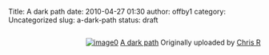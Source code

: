 Title: A dark path
date: 2010-04-27 01:30
author: offby1
category: Uncategorized
slug: a-dark-path
status: draft

<div style="float:right;margin-left:10px;margin-bottom:10px;">

[![image0](http://farm4.static.flickr.com/3370/4555973989_c34c72a001_m.jpg)](http://www.flickr.com/photos/offbyone/4555973989/) [A dark path](http://www.flickr.com/photos/offbyone/4555973989/) Originally uploaded by [Chris R](http://www.flickr.com/people/offbyone/)

</div>
